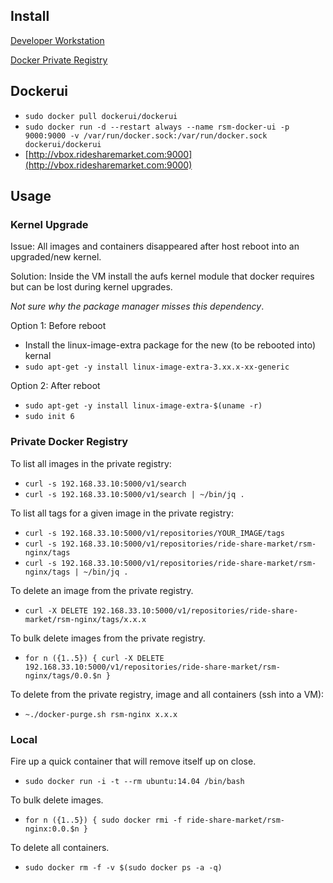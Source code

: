 ## Install

[Developer Workstation](install_developer_workstation.md)

[Docker Private Registry](registry/README.md)

## Dockerui

- `sudo docker pull dockerui/dockerui`
- `sudo docker run -d --restart always --name rsm-docker-ui -p 9000:9000 -v /var/run/docker.sock:/var/run/docker.sock dockerui/dockerui`
- [http://vbox.ridesharemarket.com:9000](http://vbox.ridesharemarket.com:9000)

## Usage

### Kernel Upgrade

Issue: All images and containers disappeared after host reboot into an upgraded/new kernel.

Solution: Inside the VM install the aufs kernel module that docker requires but can be lost during kernel upgrades.

*Not sure why the package manager misses this dependency*.
 
Option 1: Before reboot

- Install the linux-image-extra package for the new (to be rebooted into) kernal
- `sudo apt-get -y install linux-image-extra-3.xx.x-xx-generic`

Option 2: After reboot

- `sudo apt-get -y install linux-image-extra-$(uname -r)`
- `sudo init 6`

### Private Docker Registry
    
To list all images in the private registry:

- `curl -s 192.168.33.10:5000/v1/search`
- `curl -s 192.168.33.10:5000/v1/search | ~/bin/jq .`

To list all tags for a given image in the private registry:

- `curl -s 192.168.33.10:5000/v1/repositories/YOUR_IMAGE/tags`
- `curl -s 192.168.33.10:5000/v1/repositories/ride-share-market/rsm-nginx/tags`
- `curl -s 192.168.33.10:5000/v1/repositories/ride-share-market/rsm-nginx/tags | ~/bin/jq .`

To delete an image from the private registry.

- `curl -X DELETE 192.168.33.10:5000/v1/repositories/ride-share-market/rsm-nginx/tags/x.x.x`

To bulk delete images from the private registry.

- `for n ({1..5}) { curl -X DELETE 192.168.33.10:5000/v1/repositories/ride-share-market/rsm-nginx/tags/0.0.$n }`

To delete from the private registry, image and all containers (ssh into a VM):
- `~./docker-purge.sh rsm-nginx x.x.x`

### Local

Fire up a quick container that will remove itself up on close.

- `sudo docker run -i -t --rm ubuntu:14.04 /bin/bash`

To bulk delete images.

- `for n ({1..5}) { sudo docker rmi -f ride-share-market/rsm-nginx:0.0.$n }`

To delete all containers.

- `sudo docker rm -f -v $(sudo docker ps -a -q)`
